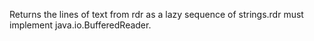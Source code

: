 Returns the lines of text from rdr as a lazy sequence of strings.rdr must implement java.io.BufferedReader.